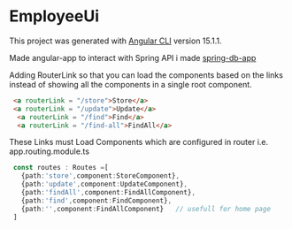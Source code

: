 # EmployeeUi


This project was generated with [Angular CLI](https://github.com/angular/angular-cli) version 15.1.1.

Made angular-app to interact with Spring API i made [spring-db-app](https://github.com/mananhiteshkataria/spring-db-app)

Adding RouterLink so that you can load the components based on the links instead of showing all the components in a single root component.

``` html
 <a routerLink = "/store">Store</a>
 <a routerLink = "/update">Update</a>
  <a routerLink = "/find">Find</a>
  <a routerLink = "/find-all">FindAll</a>

```
 These Links must Load Components which are configured in router i.e. app.routing.module.ts
``` typescript
 const routes : Routes =[
   {path:'store',component:StoreComponent},
   {path:'update',component:UpdateComponent},
   {path:'findAll',component:FindAllComponent},
   {path:'find',component:FindComponent},
   {path:'',component:FindAllComponent}   // usefull for home page
 ]
 ```
